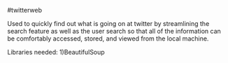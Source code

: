 #twitterweb

Used to quickly find out what is going on at twitter by streamlining the search feature as well as the user search so that all of the information can be comfortably accessed, stored, and viewed from the local machine.

Libraries needed:
1)BeautifulSoup
